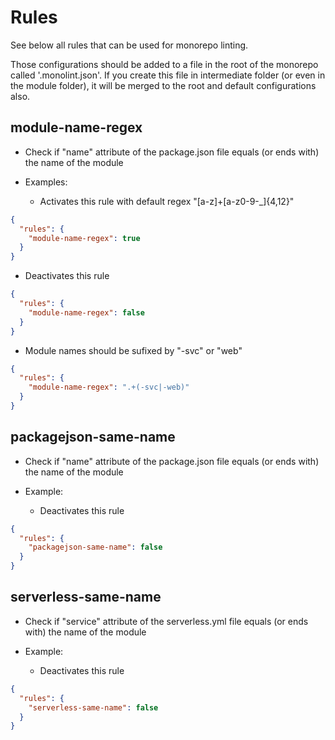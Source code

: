 # Rules

See below all rules that can be used for monorepo linting.

Those configurations should be added to a file in the root of the monorepo called '.monolint.json'. If you create this file in intermediate folder (or even in the module folder), it will be merged to the root and default configurations also.

## __module-name-regex__

* Check if "name" attribute of the package.json file equals (or ends with) the name of the module
* Examples:


  * Activates this rule with default regex "[a-z]+[a-z0-9-_]{4,12}"

```json
{
  "rules": {
    "module-name-regex": true
  }
}
```

  * Deactivates this rule

```json
{
  "rules": {
    "module-name-regex": false
  }
}
```

  * Module names should be sufixed by "-svc" or "web"

```json
{
  "rules": {
    "module-name-regex": ".+(-svc|-web)"
  }
}
```

## __packagejson-same-name__

* Check if "name" attribute of the package.json file equals (or ends with) the name of the module
* Example:


  * Deactivates this rule

```json
{
  "rules": {
    "packagejson-same-name": false
  }
}
```

## __serverless-same-name__

* Check if "service" attribute of the serverless.yml file equals (or ends with) the name of the module
* Example:


  * Deactivates this rule

```json
{
  "rules": {
    "serverless-same-name": false
  }
}
```
